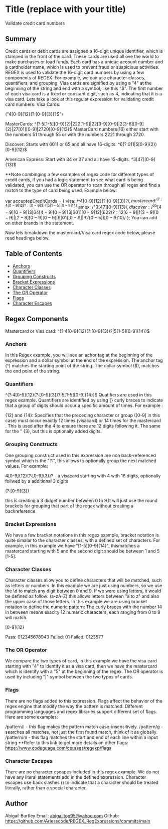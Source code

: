 # Title (replace with your title)

Validate credit card numbers
## Summary

Credit cards or debit cards are assigned a 16-digit unique identifier, which is stamped in the front of the card. These cards are used all ove the world to make purchases or load funds. Each card has a unique account number and a cardholder name, which is used to prevent fraud or suspicious activities. REGEX is used to validate the 16-digit card numbers by using a few components of REGEX. For example, we can use character classes, quantifiers, and grouping. Visa cards are signified by using a "4" at the beginning of the string and end with a symbol, like this "$". The first number of each visa card is a fixed or constant digit, such as 4, indicating that it is a visa card. Lets take a look at this regular expression for validating credit card numbers: 
Visa Cards:

("4[0-9]{12}(?:[0-9]{3})?$")

MasterCards: 
^(?:5[1-5][0-9]{2}|222[1-9]|22[3-9][0-9]|2[3-6][0-9]{2}|27[01][0-9]|2720)[0-9]{12}$ 
MasterCard numbers(16) either start with the numbers 51 through 55 or with the numbers 2221 through 2720.

Discover: 
Starts with 6011 or 65 and all have 16-digits. 
^6(?:011|5[0-9]{2})[0-9]{12}$

American Express: 
Start with 34 or 37 and all have 15-digits. 
^3[47][0-9]{13}$

**Note combinging a few examples of regex code for different types of credit cards, if you had a logic statement to see what card is being validated, you can use the  OR operator to scan through all regex and find a match to the type of card being used. Example below: 

var acceptedCreditCards = {
  visa: /^4[0-9]{12}(?:[0-9]{3})?$/,
  mastercard: ^(?:4[0-9]{12}(?:[0-9]{3})?|5[1-5][0-9]{14})$
  amex: /^3[47][0-9]{13}$/,
  discover: /^65[4-9][0-9]{13}|64[4-9][0-9]{13}|6011[0-9]{12}|(622(?:12[6-9]|1[3-9][0-9]|[2-8][0-9][0-9]|9[01][0-9]|92[0-5])[0-9]{10})$/
};
You can add on other brands in the statement. 

Now lets breakdown the mastercard/Visa card regex code below, please read headings below.

## Table of Contents

- [Anchors](#anchors)
- [Quantifiers](#quantifiers)
- [Grouping Constructs](#grouping-constructs)
- [Bracket Expressions](#bracket-expressions)
- [Character Classes](#character-classes)
- [The OR Operator](#the-or-operator)
- [Flags](#flags)
- [Character Escapes](#character-escapes)

## Regex Components
Mastercard or Visa card: ^(?:4[0-9]{12}(?:[0-9]{3})?|5[1-5][0-9]{14})$
### Anchors
In this Regex example, you will see an achor tag at the beginning of the expression and a dollar symbol at the end of the expression. The anchor tag (^) matches the starting point of the string. The dollar symbol ($), matches the end point of the string. 
### Quantifiers
^(?:4[0-9]{12}(?:[0-9]{3})?|5[1-5][0-9]{14})$
Quatifiers are used in this regex example. Quantifiers are identified by using {} curly braces to indicate that a group of digits should occur a specific amount of times. For example :

{12} and {14}: Specifies that the preceding character or group ([0-9] in this case) must occur exactly 12 times (visacard) or 14 times for the mastercard . This is used after the 4 to ensure there are 12 digits following it. The same for the " {3}, but this is optionally added  digits.

### Grouping Constructs
One grouping construct used in this expression are non back-referenced symbol which is the "?:", this allows to optionally group the next matched values. For example:

4[0-9]{12}(?:[0-9]{3})? - a visacard starting with 4 with 16 digits, optionally follwed by a additional 3 digits

(?:[0-9]{3})

this is creating a 3 didget number between 0 to 9.It will just use the round brackets for grouping that part of the regex without creating a backreference.

### Bracket Expressions
We have a few bracket notations in this regex example, bracket notation is quite simalar to the character classes, with a defined set of characters. For example, in this example we have "[1-5][0-9]{14}", thismatches a mastercard starting with 5 and the second digit should be between 1 and 5 [1-5].

### Character Classes
Character classes allow you to define characters that will be matched, such as letters or numbers. In this example we are just using numbers, so we use the \d to match any digit between 0 and 9. If we were using letters, it would be defined as follow:
(a-zA-Z) this allows letters between "a to z" and also the upper case of those letters. In this example we are using bracket notation to define the numeric pattern: The curly braces with the number 14 in between means exaclty 12 numeric characters, each ranging from 0 to 9 will match. 

[0-9]{12}

Pass: 012345678943
Failed: 01
Failed: 0123577

### The OR Operator
We compare the two types of card, in this example we have the visa card starting with "4" to identify it as a visa card, then we have the mastercard which is identify with a "5" at the beginning of the regex. The OR operator is used by including "|" symbol between the two types of cards. 

### Flags
There are no flags added to this expression. Flags affect the behavior of the regex engine that modify the way the pattern is matched. Different programming languages and regex libraries support different set of flags. Here are some examples:

/pattern/i - this flag makes the pattern match case-insensitively. 
/pattern/g - searches all matches, not just the first found match, think of it as globally. 
/pattern/m - this flag matches the start and end of each line within a input string 
 **Refer to this link to get more details on other flags:
 https://www.codeguage.com/courses/regexp/flags

### Character Escapes
There are no character escapes included in this regex example. We do not have any literal statements add in the defined expression. Character escapes use back slashes (\) to indicate that a character should be treated literally, rather than a special character. 

## Author
Abigail Burtley
Email: abigailtop95@yahoo.com
Github: https://github.com/Ariesscode/REGEX_RegExpressions/commits/main